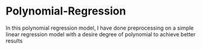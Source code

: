 # Polynomial-Regression
In this polynomial regression model, I have done preprocessing on a simple linear regression model with a desire degree of polynomial  to achieve better results 
